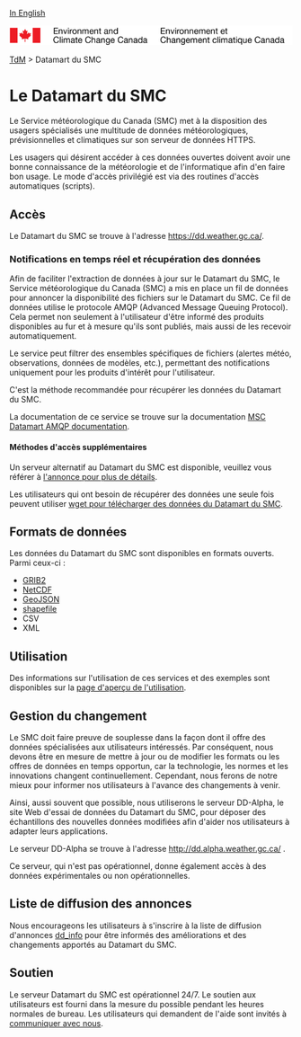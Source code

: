 [In English](readme_en.md)

![ECCC logo](../img_eccc-logo.png)

[TdM](../readme_fr.md) > Datamart du SMC

# Le Datamart du SMC

Le Service météorologique du Canada (SMC) met à la disposition des usagers spécialisés une multitude de données météorologiques, prévisionnelles et climatiques sur son serveur de données HTTPS.

Les usagers qui désirent accéder à ces données ouvertes doivent avoir une bonne connaissance de la météorologie et de l'informatique afin d'en faire bon usage.  Le mode d'accès privilégié est via des routines d'accès automatiques (scripts). 


## Accès

Le Datamart du SMC se trouve à l'adresse https://dd.weather.gc.ca/.

### Notifications en temps réel et récupération des données
  
Afin de faciliter l'extraction de données à jour sur le Datamart du SMC, le Service météorologique du Canada (SMC) a mis en place un fil de données pour annoncer la disponibilité des fichiers sur le Datamart du SMC. Ce fil de données utilise le protocole AMQP (Advanced Message Queuing Protocol). Cela permet non seulement à l'utilisateur d'être informé des produits disponibles au fur et à mesure qu'ils sont publiés, mais aussi de les recevoir automatiquement.

Le service peut filtrer des ensembles spécifiques de fichiers (alertes météo, observations, données de modèles, etc.), permettant des notifications uniquement pour les produits d'intérêt pour l'utilisateur.

C'est la méthode recommandée pour récupérer les données du Datamart du SMC.

La documentation de ce service se trouve sur la documentation [MSC Datamart AMQP documentation](amqp_fr.md).
  
#### Méthodes d'accès supplémentaires

Un serveur alternatif au Datamart du SMC est disponible, veuillez vous référer à [l'annonce pour plus de détails](https://lists.ec.gc.ca/pipermail/dd_info/2019-April/000329.html).

Les utilisateurs qui ont besoin de récupérer des données une seule fois peuvent utiliser [wget pour télécharger des données du Datamart du SMC](readme_wget-datamart_fr.md).

## Formats de données

Les données du Datamart du SMC sont disponibles en formats ouverts. Parmi ceux-ci :

* [GRIB2](../msc-data/readme_grib_fr.md)
* [NetCDF](https://www.unidata.ucar.edu/software/netcdf/)
* [GeoJSON](https://geojson.org/)
* [shapefile](http://www.esri.com/library/whitepapers/pdfs/shapefile.pdf)
* CSV
* XML

## Utilisation

Des informations sur l'utilisation de ces services et des exemples sont disponibles sur la [page d'aperçu de l'utilisation](../usage/readme_fr.md).

## Gestion du changement 

Le SMC doit faire preuve de souplesse dans la façon dont il offre des données spécialisées aux utilisateurs intéressés. Par conséquent, nous devons être en mesure de mettre à jour ou de modifier les formats ou les offres de données en temps opportun, car la technologie, les normes et les innovations changent continuellement. Cependant, nous ferons de notre mieux pour informer nos utilisateurs à l'avance des changements à venir. 

Ainsi, aussi souvent que possible, nous utiliserons le serveur DD-Alpha, le site Web d'essai de données du Datamart du SMC, pour déposer des échantillons des nouvelles données modifiées afin d'aider nos utilisateurs à adapter leurs applications. 

Le serveur DD-Alpha se trouve à l'adresse http://dd.alpha.weather.gc.ca/ .

Ce serveur, qui n'est pas opérationnel, donne également accès à des données expérimentales ou non opérationnelles.

## Liste de diffusion des annonces

Nous encourageons les utilisateurs à s'inscrire à la liste de diffusion d'annonces [dd_info](https://lists.ec.gc.ca/cgi-bin/mailman/listinfo/dd_info) pour être informés des améliorations et des changements apportés au Datamart du SMC.

## Soutien

Le serveur Datamart du SMC est opérationnel 24/7. Le soutien aux utilisateurs est fourni dans la mesure du possible pendant les heures normales de bureau. Les utilisateurs qui demandent de l'aide sont invités à [communiquer avec nous](https://meteo.gc.ca/mainmenu/contact_us_f.html).

